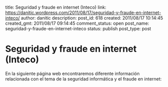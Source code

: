title: Seguridad y fraude en internet (Inteco)
link: https://danitic.wordpress.com/2011/08/17/seguridad-y-fraude-en-internet-inteco/
author: danitic
description: 
post_id: 618
created: 2011/08/17 10:14:45
created_gmt: 2011/08/17 09:14:45
comment_status: open
post_name: seguridad-y-fraude-en-internet-inteco
status: publish
post_type: post

# Seguridad y fraude en internet (Inteco)

En la siguiente página web encontraremos diferente información relacionada con el tema de la seguridad informática y el fraude en internet: